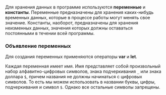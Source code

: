 Для хранения данных в программе используются **переменные** и **константы**. Переменные предназначены для хранения каких-нибудь временных данных, которые в процессе работы могут менять свое значение. Константы, наоборот, предназначены для хранения неизменных данных, значения которых должны оставаться постоянными в течении всей программы.

### Объявление переменных
Для создания переменных применяются операторы **var** и **let**.

Каждая переменная имеет имя. Имя представляет собой произвольный набор алфавитно-цифровых символов, знака подчеркивания ```_``` или знака доллара ```$```, причем названия не должны начинаться с цифровых символов. То есть мы можем использовать в названии буквы, цифры, подчеркивания и символ ```$```. Однако все остальные символы запрещены.

